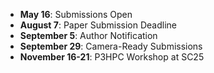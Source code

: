- **May 16**: Submissions Open
- **August 7**: Paper Submission Deadline
- **September 5**: Author Notification
- **September 29**: Camera-Ready Submissions
- **November 16-21**: P3HPC Workshop at SC25
